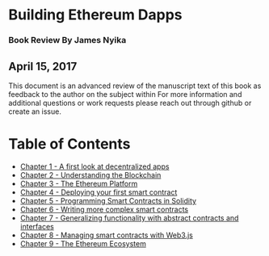 # Building Ethereum Dapps
### Book Review By James Nyika
## April 15, 2017

This document is an advanced review of the manuscript text of this book as feedback to the author on the subject within
For more information and additional questions or work requests please reach out through github or create an issue.

# Table of Contents

* [Chapter 1 - A first look at decentralized apps](./c1.md)
* [Chapter 2 - Understanding the Blockchain](./c2.md)
* [Chapter 3 - The Ethereum Platform](./c3.md)
* [Chapter 4 - Deploying your first smart contract](./c4.md)
* [Chapter 5 - Programming Smart Contracts in Solidity](./c5.md)
* [Chapter 6 - Writing more complex smart contracts](./c6.md)
* [Chapter 7 - Generalizing functionality with abstract contracts and interfaces](./c7.md)
* [Chapter 8 - Managing smart contracts with Web3.js](./c8.md)
* [Chapter 9 - The Ethereum Ecosystem](./c9.md)
